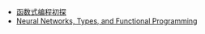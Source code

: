 * [函数式编程初探](http://www.ruanyifeng.com/blog/2012/04/functional_programming.html)
* [Neural Networks, Types, and Functional Programming](http://colah.github.io/posts/2015-09-NN-Types-FP/)
